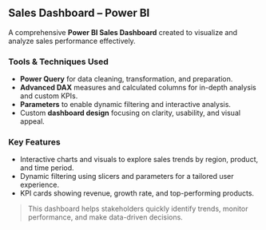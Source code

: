 ## Sales Dashboard – Power BI  
A comprehensive **Power BI Sales Dashboard** created to visualize and analyze sales performance effectively.  

### Tools & Techniques Used  
- **Power Query** for data cleaning, transformation, and preparation.  
- **Advanced DAX** measures and calculated columns for in-depth analysis and custom KPIs.  
- **Parameters** to enable dynamic filtering and interactive analysis.  
- Custom **dashboard design** focusing on clarity, usability, and visual appeal.  

### Key Features  
- Interactive charts and visuals to explore sales trends by region, product, and time period.  
- Dynamic filtering using slicers and parameters for a tailored user experience.  
- KPI cards showing revenue, growth rate, and top-performing products.  

> This dashboard helps stakeholders quickly identify trends, monitor performance, and make data-driven decisions.
